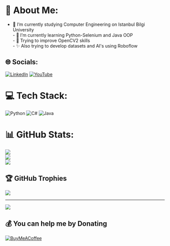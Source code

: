 # 💫 About Me:
- 🔭 I’m currently studying Computer Engineering on Istanbul Bilgi University<br>- 🌱 I’m currently learning Python-Selenium and Java OOP<br>- 🔭 Trying to improve OpenCV2 skills<br>- ✨ Also trying to develop datasets and AI's using Roboflow 


## 🌐 Socials:
[![LinkedIn](https://img.shields.io/badge/LinkedIn-%230077B5.svg?logo=linkedin&logoColor=white)](https://linkedin.com/in/ahmet-aksünger-102981254) [![YouTube](https://img.shields.io/badge/YouTube-%23FF0000.svg?logo=YouTube&logoColor=white)](https://youtube.com/channel/UCEbf_pelFExWvRZ7C0Zl4sQ) 

# 💻 Tech Stack:
![Python](https://img.shields.io/badge/python-3670A0?style=for-the-badge&logo=python&logoColor=ffdd54) ![C#](https://img.shields.io/badge/c%23-%23239120.svg?style=for-the-badge&logo=c-sharp&logoColor=white) ![Java](https://img.shields.io/badge/java-%23ED8B00.svg?style=for-the-badge&logo=java&logoColor=white)
# 📊 GitHub Stats:
![](https://github-readme-stats.vercel.app/api?username=AhmetAksunger&theme=dark&hide_border=false&include_all_commits=false&count_private=false)<br/>
![](https://github-readme-streak-stats.herokuapp.com/?user=AhmetAksunger&theme=dark&hide_border=false)<br/>
![](https://github-readme-stats.vercel.app/api/top-langs/?username=AhmetAksunger&theme=dark&hide_border=false&include_all_commits=false&count_private=false&layout=compact)

## 🏆 GitHub Trophies
![](https://github-profile-trophy.vercel.app/?username=AhmetAksunger&theme=radical&no-frame=false&no-bg=true&margin-w=4)

---
[![](https://visitcount.itsvg.in/api?id=AhmetAksunger&icon=0&color=0)](https://visitcount.itsvg.in)

  ## 💰 You can help me by Donating
  [![BuyMeACoffee](https://img.shields.io/badge/Buy%20Me%20a%20Coffee-ffdd00?style=for-the-badge&logo=buy-me-a-coffee&logoColor=black)](https://buymeacoffee.com/ahmetaksunger) 

  
<!-- Proudly created with GPRM ( https://gprm.itsvg.in ) -->
